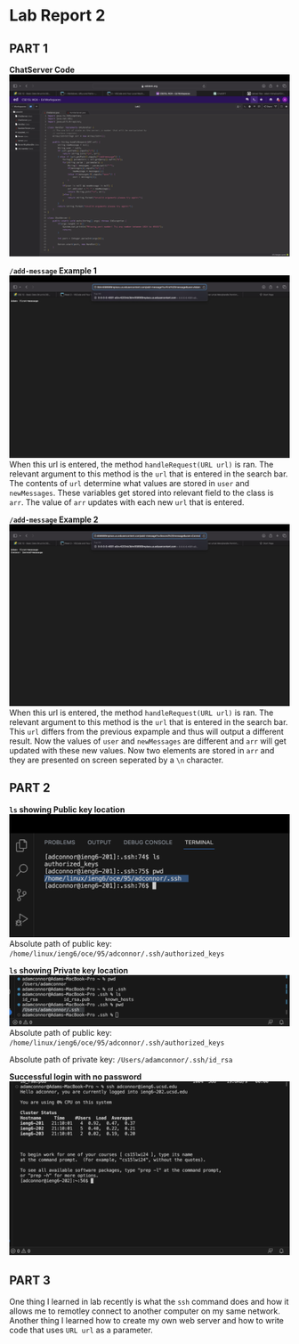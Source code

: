 # Lab Report 2
## PART 1

**ChatServer Code**
![Image](chatservercode.png)


**`/add-message` Example 1**
![Image](labreportimage1.png)
When this url is entered, the method `handleRequest(URL url)` is ran. The relevant argument to this method is the `url` that is entered in the search bar. The contents of `url` determine what values are stored in `user` and `newMessages`. These variables get stored into relevant field to the class is `arr`. The value of `arr` updates with each new `url` that is entered. 

**`/add-message` Example 2**
![Image](labreportimaage2.png)
When this url is entered, the method `handleRequest(URL url)` is ran. The relevant argument to this method is the `url` that is entered in the search bar. This `url` differs from the previous expample and thus will output a different result. Now the values of `user` and `newMessages` are different and `arr` will get updated with these new values. Now two elements are stored in `arr` and they are presented on screen seperated by a `\n` character.

## PART 2
**`ls` showing Public key location**
![Image](publicimage.png)
Absolute path of public key: `/home/linux/ieng6/oce/95/adconnor/.ssh/authorized_keys`

**`ls` showing Private key location**
![Image](pathimage.png)
Absolute path of public key: `/home/linux/ieng6/oce/95/adconnor/.ssh/authorized_keys`

Absolute path of private key: `/Users/adamconnor/.ssh/id_rsa`

**Successful login with no password**
![Image](nopasswordimage.png)


## PART 3
One thing I learned in lab recently is what the `ssh` command does and how it allows me to remotley connect to another computer on my same network. Another thing I learned how to create my own web server and how to write code that uses `URL url` as a parameter.
